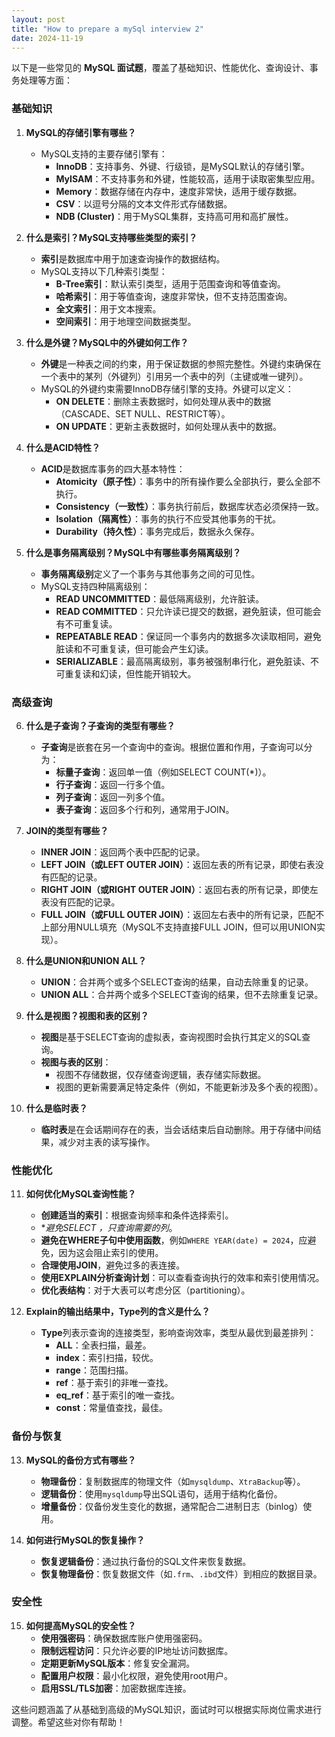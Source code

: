 ```yaml
---
layout: post
title: "How to prepare a mySql interview 2"
date: 2024-11-19
---
```

以下是一些常见的 **MySQL 面试题**，覆盖了基础知识、性能优化、查询设计、事务处理等方面：

### 基础知识

1. **MySQL的存储引擎有哪些？**
   - MySQL支持的主要存储引擎有：
     - **InnoDB**：支持事务、外键、行级锁，是MySQL默认的存储引擎。
     - **MyISAM**：不支持事务和外键，性能较高，适用于读取密集型应用。
     - **Memory**：数据存储在内存中，速度非常快，适用于缓存数据。
     - **CSV**：以逗号分隔的文本文件形式存储数据。
     - **NDB (Cluster)**：用于MySQL集群，支持高可用和高扩展性。

2. **什么是索引？MySQL支持哪些类型的索引？**
   - **索引**是数据库中用于加速查询操作的数据结构。
   - MySQL支持以下几种索引类型：
     - **B-Tree索引**：默认索引类型，适用于范围查询和等值查询。
     - **哈希索引**：用于等值查询，速度非常快，但不支持范围查询。
     - **全文索引**：用于文本搜索。
     - **空间索引**：用于地理空间数据类型。

3. **什么是外键？MySQL中的外键如何工作？**
   - **外键**是一种表之间的约束，用于保证数据的参照完整性。外键约束确保在一个表中的某列（外键列）引用另一个表中的列（主键或唯一键列）。
   - MySQL的外键约束需要InnoDB存储引擎的支持。外键可以定义：
     - **ON DELETE**：删除主表数据时，如何处理从表中的数据（CASCADE、SET NULL、RESTRICT等）。
     - **ON UPDATE**：更新主表数据时，如何处理从表中的数据。

4. **什么是ACID特性？**
   - **ACID**是数据库事务的四大基本特性：
     - **Atomicity（原子性）**：事务中的所有操作要么全部执行，要么全部不执行。
     - **Consistency（一致性）**：事务执行前后，数据库状态必须保持一致。
     - **Isolation（隔离性）**：事务的执行不应受其他事务的干扰。
     - **Durability（持久性）**：事务完成后，数据永久保存。

5. **什么是事务隔离级别？MySQL中有哪些事务隔离级别？**
   - **事务隔离级别**定义了一个事务与其他事务之间的可见性。
   - MySQL支持四种隔离级别：
     - **READ UNCOMMITTED**：最低隔离级别，允许脏读。
     - **READ COMMITTED**：只允许读已提交的数据，避免脏读，但可能会有不可重复读。
     - **REPEATABLE READ**：保证同一个事务内的数据多次读取相同，避免脏读和不可重复读，但可能会产生幻读。
     - **SERIALIZABLE**：最高隔离级别，事务被强制串行化，避免脏读、不可重复读和幻读，但性能开销较大。

### 高级查询

6. **什么是子查询？子查询的类型有哪些？**
   - **子查询**是嵌套在另一个查询中的查询。根据位置和作用，子查询可以分为：
     - **标量子查询**：返回单一值（例如SELECT COUNT(*)）。
     - **行子查询**：返回一行多个值。
     - **列子查询**：返回一列多个值。
     - **表子查询**：返回多个行和列，通常用于JOIN。

7. **JOIN的类型有哪些？**
   - **INNER JOIN**：返回两个表中匹配的记录。
   - **LEFT JOIN（或LEFT OUTER JOIN）**：返回左表的所有记录，即使右表没有匹配的记录。
   - **RIGHT JOIN（或RIGHT OUTER JOIN）**：返回右表的所有记录，即使左表没有匹配的记录。
   - **FULL JOIN（或FULL OUTER JOIN）**：返回左右表中的所有记录，匹配不上部分用NULL填充（MySQL不支持直接FULL JOIN，但可以用UNION实现）。

8. **什么是UNION和UNION ALL？**
   - **UNION**：合并两个或多个SELECT查询的结果，自动去除重复的记录。
   - **UNION ALL**：合并两个或多个SELECT查询的结果，但不去除重复记录。

9. **什么是视图？视图和表的区别？**
   - **视图**是基于SELECT查询的虚拟表，查询视图时会执行其定义的SQL查询。
   - **视图与表的区别**：
     - 视图不存储数据，仅存储查询逻辑，表存储实际数据。
     - 视图的更新需要满足特定条件（例如，不能更新涉及多个表的视图）。

10. **什么是临时表？**
    - **临时表**是在会话期间存在的表，当会话结束后自动删除。用于存储中间结果，减少对主表的读写操作。

### 性能优化

11. **如何优化MySQL查询性能？**
    - **创建适当的索引**：根据查询频率和条件选择索引。
    - **避免SELECT *，只查询需要的列**。
    - **避免在WHERE子句中使用函数**，例如`WHERE YEAR(date) = 2024`，应避免，因为这会阻止索引的使用。
    - **合理使用JOIN**，避免过多的表连接。
    - **使用EXPLAIN分析查询计划**：可以查看查询执行的效率和索引使用情况。
    - **优化表结构**：对于大表可以考虑分区（partitioning）。

12. **Explain的输出结果中，Type列的含义是什么？**
    - **Type**列表示查询的连接类型，影响查询效率，类型从最优到最差排列：
      - **ALL**：全表扫描，最差。
      - **index**：索引扫描，较优。
      - **range**：范围扫描。
      - **ref**：基于索引的非唯一查找。
      - **eq_ref**：基于索引的唯一查找。
      - **const**：常量值查找，最佳。

### 备份与恢复

13. **MySQL的备份方式有哪些？**
    - **物理备份**：复制数据库的物理文件（如`mysqldump`、`XtraBackup`等）。
    - **逻辑备份**：使用`mysqldump`导出SQL语句，适用于结构化备份。
    - **增量备份**：仅备份发生变化的数据，通常配合二进制日志（binlog）使用。

14. **如何进行MySQL的恢复操作？**
    - **恢复逻辑备份**：通过执行备份的SQL文件来恢复数据。
    - **恢复物理备份**：恢复数据文件（如`.frm`、`.ibd`文件）到相应的数据目录。

### 安全性

15. **如何提高MySQL的安全性？**
    - **使用强密码**：确保数据库账户使用强密码。
    - **限制远程访问**：只允许必要的IP地址访问数据库。
    - **定期更新MySQL版本**：修复安全漏洞。
    - **配置用户权限**：最小化权限，避免使用root用户。
    - **启用SSL/TLS加密**：加密数据库连接。

这些问题涵盖了从基础到高级的MySQL知识，面试时可以根据实际岗位需求进行调整。希望这些对你有帮助！